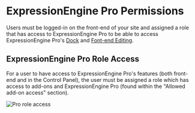 <!--
    This source file is part of the open source project
    ExpressionEngine User Guide (https://github.com/ExpressionEngine/ExpressionEngine-User-Guide)

    @link      https://expressionengine.com/
    @copyright Copyright (c) 2003-2021, Packet Tide, LLC (https://packettide.com)
    @license   https://expressionengine.com/license Licensed under Apache License, Version 2.0
-->

# ExpressionEngine Pro Permissions

Users must be logged-in on the front-end of your site and assigned a role that has access to ExpressionEngine Pro to be able to access ExpressionEngine Pro's [Dock](pro/dock.md) and [Font-end Editing](pro/frontend.md).

## ExpressionEngine Pro Role Access
For a user to have access to ExpressionEngine Pro's features (both front-end and in the Control Panel), the user must be assigned a role which has access to add-ons and ExpressionEngine Pro (found within the "Allowed add-on access" section).

![Pro role access](images/pro_role_access.png)

